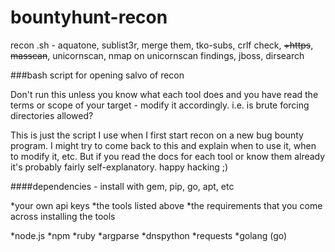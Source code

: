 # bountyhunt-recon
recon .sh - aquatone, sublist3r, merge them, tko-subs, crlf check, ~~+https~~, ~~masscan~~, unicornscan, nmap on unicornscan findings, jboss, dirsearch

###bash script for opening salvo of recon

Don't run this unless you know what each tool does and you have read the terms or scope of your target - modify it accordingly. i.e. is brute forcing directories allowed?

This is just the script I use when I first start recon on a new bug bounty program. I might try to come back to this and explain when to use it, when to modify it, etc. But if you read the docs for each tool or know them already it's probably fairly self-explanatory. happy hacking ;)

####dependencies - install with gem, pip, go, apt, etc

  *your own api keys
  *the tools listed above
  *the requirements that you come across installing the tools
  
  
  *node.js
  *npm
  *ruby
  *argparse
  *dnspython
  *requests
  *golang (go)
